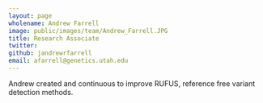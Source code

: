 ```yaml
---
layout: page
wholename: Andrew Farrell
image: public/images/team/Andrew_Farrell.JPG
title: Research Associate
twitter: 
github: jandrewrfarrell
email: afarrell@genetics.utah.edu
---
```


Andrew created and continuous to improve RUFUS, reference free variant detection methods.
